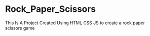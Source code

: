 # Rock_Paper_Scissors
This Is A Project Created Using HTML CSS JS to create a rock paper scissors game
